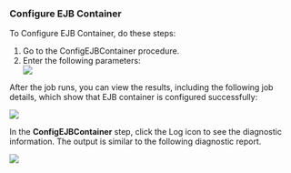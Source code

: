 <h3>Configure EJB Container</h3>
                <p>To Configure EJB Container, do these steps:</p>
                <ol>
                    <li>Go to the ConfigEJBContainer procedure. </li>
                    <li> Enter the following parameters: </li><img src="../../plugins/EC-WebSphere/images/ConfigEJBContainer/EC-WebSphereConfigEJBContainer2.png" />
                </ol>
                <p>After the job runs, you can view the results, including the following job details, which show that
                EJB container is configured successfully:</p>
                <img src="../../plugins/EC-WebSphere/images/ConfigEJBContainer/EC-WebSphereConfigEJBContainer3.png" />
                <p>In the <b>ConfigEJBContainer</b> step, click the Log icon
                to see the diagnostic information. The output is similar to
                the following diagnostic
                report.</p>
                <img src="../../plugins/EC-WebSphere/images/ConfigEJBContainer/EC-WebSphereConfigEJBContainer4.png" />